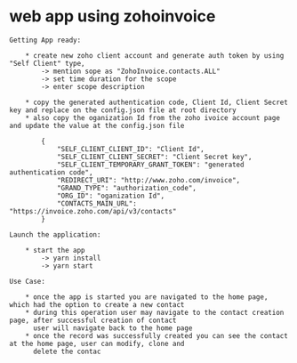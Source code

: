 # web app using zohoinvoice
    Getting App ready:

        * create new zoho client account and generate auth token by using "Self Client" type,
            -> mention sope as "ZohoInvoice.contacts.ALL"
            -> set time duration for the scope
            -> enter scope description

        * copy the generated authentication code, Client Id, Client Secret key and replace on the config.json file at root directory
        * also copy the oganization Id from the zoho ivoice account page and update the value at the config.json file

            {
                "SELF_CLIENT_CLIENT_ID": "Client Id",
                "SELF_CLIENT_CLIENT_SECRET": "Client Secret key",
                "SELF_CLIENT_TEMPORARY_GRANT_TOKEN": "generated authentication code",
                "REDIRECT_URI": "http://www.zoho.com/invoice",
                "GRAND_TYPE": "authorization_code",
                "ORG_ID": "oganization Id",
                "CONTACTS_MAIN_URL": "https://invoice.zoho.com/api/v3/contacts"
            }

    Launch the application:

        * start the app
            -> yarn install
            -> yarn start

    Use Case:

        * once the app is started you are navigated to the home page, which had the option to create a new contact
        * during this operation user may navigate to the contact creation page, after successful creation of contact 
          user will navigate back to the home page
        * once the record was successfully created you can see the contact at the home page, user can modify, clone and
          delete the contac